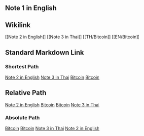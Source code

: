 ## Note 1 in English
## Wikilink

[[Note 2 in English]]
[[Note 3 in Thai]]
[[TH/Bitcoin]]
[[EN/Bitcoin]]


## Standard Markdown Link
### Shortest Path
[Note 2 in English](Note%202%20in%20English.md)
[Note 3 in Thai](Note%203%20in%20Thai.md)
[Bitcoin](EN/Bitcoin.md)
[Bitcoin](TH/Bitcoin.md)


## Relative Path
[Note 2 in English](Note%202%20in%20English.md)
[Bitcoin](../TH/Bitcoin.md)
[Bitcoin](Bitcoin.md)
[Note 3 in Thai](../TH/Note%203%20in%20Thai.md)

### Absolute Path
[Bitcoin](TH/Bitcoin.md)
[Bitcoin](EN/Bitcoin.md)
[Note 3 in Thai](TH/Note%203%20in%20Thai.md)
[Note 2 in English](EN/Note%202%20in%20English.md)
